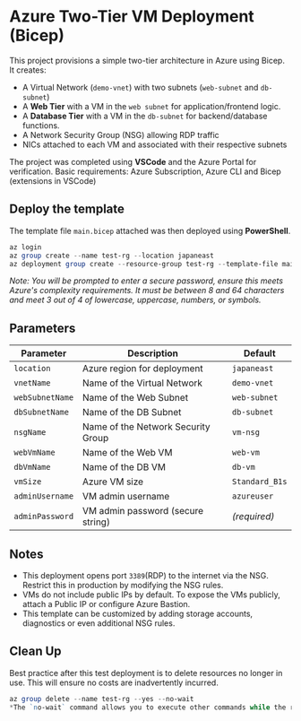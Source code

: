 
# Azure Two-Tier VM Deployment (Bicep)

This project provisions a simple two-tier architecture in Azure using Bicep. It creates:
- A Virtual Network (`demo-vnet`) with two subnets (`web-subnet` and `db-subnet`)
- A **Web Tier** with a VM in the `web subnet` for application/frontend logic.
- A **Database Tier** with a VM in the `db-subnet` for backend/database functions.
- A Network Security Group (NSG) allowing RDP traffic
- NICs attached to each VM and associated with their respective subnets

The project was completed using **VSCode** and the Azure Portal for verification.
Basic requirements: Azure Subscription, Azure CLI and Bicep (extensions in VSCode)

## Deploy the template

The template file `main.bicep` attached was then deployed using **PowerShell**.
```Powershell
az login
az group create --name test-rg --location japaneast
az deployment group create --resource-group test-rg --template-file main.bicep
```
*Note: You will be prompted to enter a secure password, ensure this meets Azure's complexity requirements. It must be between 
8 and 64 characters and meet 3 out of 4 of lowercase, uppercase, numbers, or symbols.*

## Parameters

| Parameter         | Description                          | Default         |
|------------------|--------------------------------------|-----------------|
| `location`        | Azure region for deployment          | `japaneast`     |
| `vnetName`        | Name of the Virtual Network           | `demo-vnet`     |
| `webSubnetName`   | Name of the Web Subnet                | `web-subnet`    |
| `dbSubnetName`    | Name of the DB Subnet                 | `db-subnet`     |
| `nsgName`         | Name of the Network Security Group    | `vm-nsg`        |
| `webVmName`       | Name of the Web VM                    | `web-vm`        |
| `dbVmName`        | Name of the DB VM                     | `db-vm`         |
| `vmSize`          | Azure VM size                         | `Standard_B1s`  |
| `adminUsername`   | VM admin username                     | `azureuser`     |
| `adminPassword`   | VM admin password (secure string)     | *(required)*    |

## Notes

- This deployment opens port `3389`(RDP) to the internet via the NSG. Restrict this in production by modifying the NSG rules.
- VMs do not include public IPs by default. To expose the VMs publicly, attach a Public IP or configure Azure Bastion.
- This template can be customized by adding storage accounts, diagnostics or even additional NSG rules.

## Clean Up

Best practice after this test deployment is to delete resources no longer in use. This will ensure no costs are inadvertently incurred.
```Powershell
az group delete --name test-rg --yes --no-wait
*The `no-wait` command allows you to execute other commands while the resources are being deleted.*
